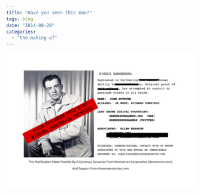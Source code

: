 ```yaml
---
title: "Have you seen this man?"
tags: blog
date: "2014-08-20"
categories: 
  - "the-making-of"
---
```


[![MILEUXSECURITY](/images/MILEUXSECURITY-1024x742.png)](http://www.bigbadcon.com/wp-content/uploads/2014/08/MILEUXSECURITY.png)
